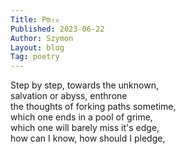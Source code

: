```yaml
---
Title: Pm₅₆  
Published: 2023-06-22
Author: Szymon  
Layout: blog  
Tag: poetry  
---
```

Step by step, towards the unknown,  
salvation or abyss, enthrone  
the thoughts of forking paths sometime,  
which one ends in a pool of grime,  
which one will barely miss it's edge,  
how can I know, how should I pledge,  
